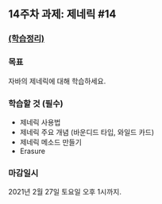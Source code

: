 <h2>14주차 과제: 제네릭 #14</h2>

<h3><a href="https://www.notion.so/14-14-8bd6d176f86c4989aecfb24e737fb6e8">(학습정리)</a></h3>

<h3>목표</h3>

자바의 제네릭에 대해 학습하세요.

<h3>학습할 것 (필수)</h3>

- 제네릭 사용법
- 제네릭 주요 개념 (바운디드 타입, 와일드 카드)
- 제네릭 메소드 만들기
- Erasure

<h3>마감일시</h3>

2021년 2월 27일 토요일 오후 1시까지.